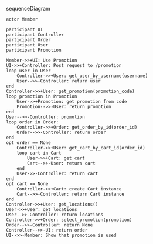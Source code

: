 sequenceDiagram

    actor Member

    participant UI
    participant Controller
    participant Order
    participant User
    participant Promotion

    Member->>+UI: Use Promotion
    UI->>+Controller: Post request to /promotion
    loop user in User
        Controller->>+User: get_user_by_username(username)
        User-->>-Controller: return user
    end
    Controller->>+User: get_promotion(promotion_code)
    loop promotion in Promotion
        User->>+Promotion: get promotion from code
        Promotion-->>-User: return promotion
    end
    User-->>-Controller: promotion
    loop order in Order:
        Controller->>+Order: get_order_by_id(order_id)
        Order-->>-Controller: return order
    end
    opt order == None
        Controller->>+User: get_cart_by_cart_id(order_id)
        loop cart in Cart
            User->>+Cart: get cart
            Cart-->>-User: return cart
        end
        User->>-Controller: return cart
    end
    opt cart == None
        Controller->>+Cart: create Cart instance
        Cart-->>-Controller: return Cart instance
    end
    Controller->>+User: get_locations()
    User->>+User: get_locations
    User-->>-Controller: return locations
    Controller->>+Order: select_promotion(promotion)
    Order-->>-Controller: return None
    Controller-->>-UI: return order
    UI-->>-Member: Show that promotion is used